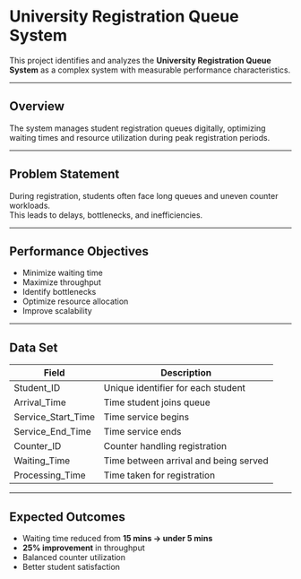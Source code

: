 # University Registration Queue System

This project identifies and analyzes the **University Registration Queue System** as a complex system with measurable performance characteristics.

---

## Overview
The system manages student registration queues digitally, optimizing waiting times and resource utilization during peak registration periods.

---

## Problem Statement
During registration, students often face long queues and uneven counter workloads.  
This leads to delays, bottlenecks, and inefficiencies.

---

## Performance Objectives
- Minimize waiting time  
- Maximize throughput  
- Identify bottlenecks  
- Optimize resource allocation  
- Improve scalability

---

## Data Set
| Field | Description |
|--------|-------------|
| Student_ID | Unique identifier for each student |
| Arrival_Time | Time student joins queue |
| Service_Start_Time | Time service begins |
| Service_End_Time | Time service ends |
| Counter_ID | Counter handling registration |
| Waiting_Time | Time between arrival and being served |
| Processing_Time | Time taken for registration |

---

## Expected Outcomes
- Waiting time reduced from **15 mins → under 5 mins**  
- **25% improvement** in throughput  
- Balanced counter utilization  
- Better student satisfaction


